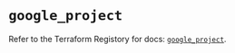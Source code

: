 # `google_project`

Refer to the Terraform Registory for docs: [`google_project`](https://registry.terraform.io/providers/hashicorp/google-beta/4.68.0/docs/resources/google_project).
